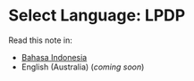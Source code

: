 # Select Language: LPDP

Read this note in:

+ [Bahasa Indonesia](/lpdp/id)
+ English (Australia) (*coming soon*)